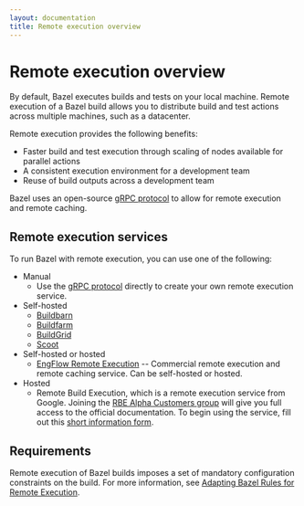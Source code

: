 ```yaml
---
layout: documentation
title: Remote execution overview
---
```


# Remote execution overview

By default, Bazel executes builds and tests on your local machine. Remote
execution of a Bazel build allows you to distribute build and test actions
across multiple machines, such as a datacenter.

Remote execution provides the following benefits:

*  Faster build and test execution through scaling of nodes available
   for parallel actions
*  A consistent execution environment for a development team
*  Reuse of build outputs across a development team

Bazel uses an open-source
[gRPC protocol](https://github.com/bazelbuild/remote-apis)
to allow for remote execution and remote caching.

## Remote execution services

To run Bazel with remote execution, you can use one of the following:

<!-- to-do: When we have a public post to link to, include: *  Use [Cloud Build for Bazel](), which is a remote execution service from Google -->

*   Manual
    *   Use the
        [gRPC protocol](https://github.com/bazelbuild/remote-apis)
        directly to create your own remote execution service.
*   Self-hosted
    *   [Buildbarn](https://github.com/buildbarn)
    *   [Buildfarm](https://github.com/bazelbuild/bazel-buildfarm)
    *   [BuildGrid](https://gitlab.com/BuildGrid/buildgrid)
    *   [Scoot](https://github.com/twitter/scoot)
*   Self-hosted or hosted
    *   [EngFlow Remote Execution](https://www.engflow.com) -- Commercial remote execution and remote caching service. Can be self-hosted or hosted.
*   Hosted
    *   Remote Build Execution, which is a remote execution service from Google.
        Joining the
        [RBE Alpha Customers group](https://groups.google.com/forum/#!forum/rbe-alpha-customers)
        will give you full access to the official documentation.
        To begin using the service, fill out this
        [short information form](https://docs.google.com/forms/d/e/1FAIpQLScBai-iQ2tn7RcGcsz3Twjr4yDOeHowrb6-3v5qlgS69GcxbA/viewform).

## Requirements

Remote execution of Bazel builds imposes a set of mandatory configuration
constraints on the build. For more information, see
[Adapting Bazel Rules for Remote Execution](remote-execution-rules.html).
